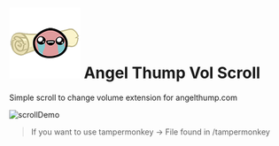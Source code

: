 # ![logo](img/icon128.png) Angel Thump Vol Scroll
Simple scroll to change volume extension for angelthump.com

![scrollDemo](https://i.imgur.com/aQFKMC6.gif)

> If you want to use tampermonkey -> File found in /tampermonkey
